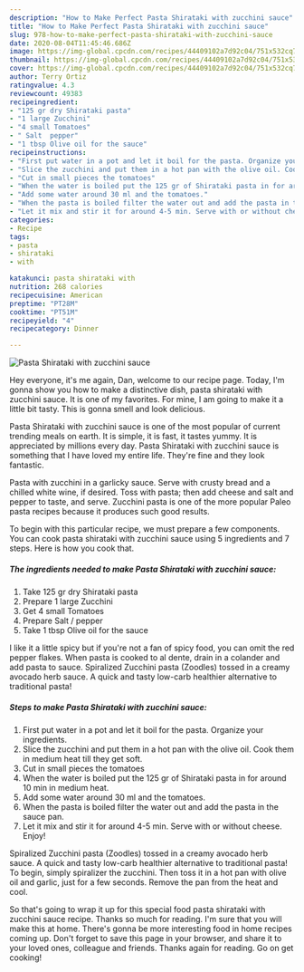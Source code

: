 ```yaml
---
description: "How to Make Perfect Pasta Shirataki with zucchini sauce"
title: "How to Make Perfect Pasta Shirataki with zucchini sauce"
slug: 978-how-to-make-perfect-pasta-shirataki-with-zucchini-sauce
date: 2020-08-04T11:45:46.686Z
image: https://img-global.cpcdn.com/recipes/44409102a7d92c04/751x532cq70/pasta-shirataki-with-zucchini-sauce-recipe-main-photo.jpg
thumbnail: https://img-global.cpcdn.com/recipes/44409102a7d92c04/751x532cq70/pasta-shirataki-with-zucchini-sauce-recipe-main-photo.jpg
cover: https://img-global.cpcdn.com/recipes/44409102a7d92c04/751x532cq70/pasta-shirataki-with-zucchini-sauce-recipe-main-photo.jpg
author: Terry Ortiz
ratingvalue: 4.3
reviewcount: 49383
recipeingredient:
- "125 gr dry Shirataki pasta"
- "1 large Zucchini"
- "4 small Tomatoes"
- " Salt  pepper"
- "1 tbsp Olive oil for the sauce"
recipeinstructions:
- "First put water in a pot and let it boil for the pasta. Organize your ingredients."
- "Slice the zucchini and put them in a hot pan with the olive oil. Cook them in medium heat till they get soft."
- "Cut in small pieces the tomatoes"
- "When the water is boiled put the 125 gr of Shirataki pasta in for around 10 min in medium heat."
- "Add some water around 30 ml and the tomatoes."
- "When the pasta is boiled filter the water out and add the pasta in the sauce pan."
- "Let it mix and stir it for around 4-5 min. Serve with or without cheese. Enjoy!"
categories:
- Recipe
tags:
- pasta
- shirataki
- with

katakunci: pasta shirataki with 
nutrition: 268 calories
recipecuisine: American
preptime: "PT28M"
cooktime: "PT51M"
recipeyield: "4"
recipecategory: Dinner

---
```



![Pasta Shirataki with zucchini sauce](https://img-global.cpcdn.com/recipes/44409102a7d92c04/751x532cq70/pasta-shirataki-with-zucchini-sauce-recipe-main-photo.jpg)

Hey everyone, it's me again, Dan, welcome to our recipe page. Today, I'm gonna show you how to make a distinctive dish, pasta shirataki with zucchini sauce. It is one of my favorites. For mine, I am going to make it a little bit tasty. This is gonna smell and look delicious.

Pasta Shirataki with zucchini sauce is one of the most popular of current trending meals on earth. It is simple, it is fast, it tastes yummy. It is appreciated by millions every day. Pasta Shirataki with zucchini sauce is something that I have loved my entire life. They're fine and they look fantastic.

Pasta with zucchini in a garlicky sauce. Serve with crusty bread and a chilled white wine, if desired. Toss with pasta; then add cheese and salt and pepper to taste, and serve. Zucchini pasta is one of the more popular Paleo pasta recipes because it produces such good results.


To begin with this particular recipe, we must prepare a few components. You can cook pasta shirataki with zucchini sauce using 5 ingredients and 7 steps. Here is how you cook that.

<!--inarticleads1-->

##### The ingredients needed to make Pasta Shirataki with zucchini sauce:

1. Take 125 gr dry Shirataki pasta
1. Prepare 1 large Zucchini
1. Get 4 small Tomatoes
1. Prepare  Salt / pepper
1. Take 1 tbsp Olive oil for the sauce


I like it a little spicy but if you&#39;re not a fan of spicy food, you can omit the red pepper flakes. When pasta is cooked to al dente, drain in a colander and add pasta to sauce. Spiralized Zucchini pasta (Zoodles) tossed in a creamy avocado herb sauce. A quick and tasty low-carb healthier alternative to traditional pasta! 

<!--inarticleads2-->

##### Steps to make Pasta Shirataki with zucchini sauce:

1. First put water in a pot and let it boil for the pasta. Organize your ingredients.
1. Slice the zucchini and put them in a hot pan with the olive oil. Cook them in medium heat till they get soft.
1. Cut in small pieces the tomatoes
1. When the water is boiled put the 125 gr of Shirataki pasta in for around 10 min in medium heat.
1. Add some water around 30 ml and the tomatoes.
1. When the pasta is boiled filter the water out and add the pasta in the sauce pan.
1. Let it mix and stir it for around 4-5 min. Serve with or without cheese. Enjoy!


Spiralized Zucchini pasta (Zoodles) tossed in a creamy avocado herb sauce. A quick and tasty low-carb healthier alternative to traditional pasta! To begin, simply spiralizer the zucchini. Then toss it in a hot pan with olive oil and garlic, just for a few seconds. Remove the pan from the heat and cool. 

So that's going to wrap it up for this special food pasta shirataki with zucchini sauce recipe. Thanks so much for reading. I'm sure that you will make this at home. There's gonna be more interesting food in home recipes coming up. Don't forget to save this page in your browser, and share it to your loved ones, colleague and friends. Thanks again for reading. Go on get cooking!
